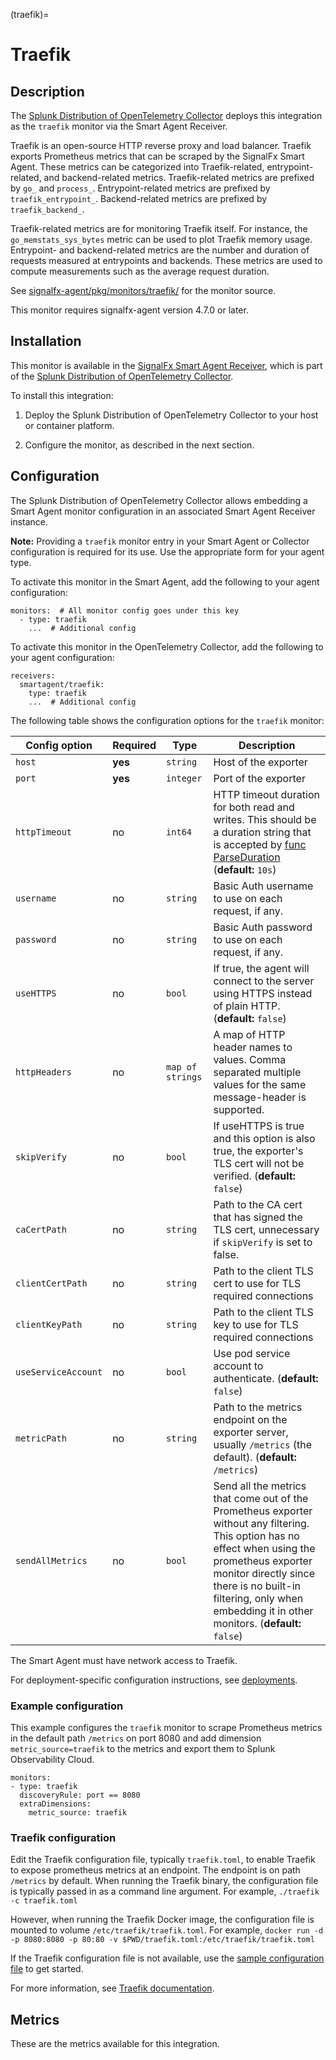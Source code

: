 (traefik)=

# Traefik

<meta name="description" content="Documentation on the traefik monitor">

## Description

The [Splunk Distribution of OpenTelemetry Collector](https://github.com/signalfx/splunk-otel-collector) deploys this integration as the `traefik` monitor via the Smart Agent Receiver.

Traefik is an open-source HTTP reverse proxy and load balancer. Traefik exports Prometheus metrics that can be scraped by the SignalFx Smart Agent. These metrics can be categorized into Traefik-related, entrypoint-related, and backend-related metrics. Traefik-related metrics are prefixed by `go_` and `process_`. Entrypoint-related metrics are prefixed by `traefik_entrypoint_`. Backend-related metrics are prefixed by `traefik_backend_`.

Traefik-related metrics are for monitoring Traefik itself. For instance, the `go_memstats_sys_bytes` metric can be used to plot Traefik memory usage. Entrypoint- and backend-related metrics are the number and duration of requests measured at entrypoints and backends. These metrics are used to compute measurements such as the average request duration.

See [signalfx-agent/pkg/monitors/traefik/](https://github.com/signalfx/signalfx-agent/tree/main/pkg/monitors/traefik) for the monitor source.

This monitor requires signalfx-agent version 4.7.0 or later. 


## Installation

This monitor is available in the [SignalFx Smart Agent Receiver](https://github.com/signalfx/splunk-otel-collector/tree/main/internal/receiver/smartagentreceiver), which is part of the [Splunk Distribution of OpenTelemetry Collector](https://github.com/signalfx/splunk-otel-collector).

To install this integration:

1. Deploy the Splunk Distribution of OpenTelemetry Collector to your host or container platform.

2. Configure the monitor, as described in the next section.


## Configuration

The Splunk Distribution of OpenTelemetry Collector allows embedding a Smart Agent monitor configuration in an associated Smart Agent Receiver instance.

**Note:** Providing a `traefik` monitor entry in your Smart Agent or Collector configuration is required for its use. Use the appropriate form for your agent type.

To activate this monitor in the Smart Agent, add the following to your agent configuration:

```
monitors:  # All monitor config goes under this key
  - type: traefik
    ...  # Additional config
```

To activate this monitor in the OpenTelemetry Collector, add the following to your agent configuration:

```
receivers:
  smartagent/traefik:
    type: traefik
    ...  # Additional config
```

The following table shows the configuration options for the `traefik` monitor:

| Config option | Required | Type | Description |
| --- | --- | --- | --- |
| `host` | **yes** | `string` | Host of the exporter |
| `port` | **yes** | `integer` | Port of the exporter |
| `httpTimeout` | no | `int64` | HTTP timeout duration for both read and writes. This should be a duration string that is accepted by [func ParseDuration](https://golang.org/pkg/time/#ParseDuration) (**default:** `10s`) |
| `username` | no | `string` | Basic Auth username to use on each request, if any. |
| `password` | no | `string` | Basic Auth password to use on each request, if any. |
| `useHTTPS` | no | `bool` | If true, the agent will connect to the server using HTTPS instead of plain HTTP. (**default:** `false`) |
| `httpHeaders` | no | `map of strings` | A map of HTTP header names to values. Comma separated multiple values for the same message-header is supported. |
| `skipVerify` | no | `bool` | If useHTTPS is true and this option is also true, the exporter's TLS cert will not be verified. (**default:** `false`) |
| `caCertPath` | no | `string` | Path to the CA cert that has signed the TLS cert, unnecessary if `skipVerify` is set to false. |
| `clientCertPath` | no | `string` | Path to the client TLS cert to use for TLS required connections |
| `clientKeyPath` | no | `string` | Path to the client TLS key to use for TLS required connections |
| `useServiceAccount` | no | `bool` | Use pod service account to authenticate. (**default:** `false`) |
| `metricPath` | no | `string` | Path to the metrics endpoint on the exporter server, usually `/metrics` (the default). (**default:** `/metrics`) |
| `sendAllMetrics` | no | `bool` | Send all the metrics that come out of the Prometheus exporter without any filtering.  This option has no effect when using the prometheus exporter monitor directly since there is no built-in filtering, only when embedding it in other monitors. (**default:** `false`) |

The Smart Agent must have network access to Traefik.

For deployment-specific configuration instructions, see [deployments](https://github.com/signalfx/signalfx-agent/tree/main/deployments).


### Example configuration

This example configures the `traefik` monitor to scrape Prometheus metrics in the default path `/metrics` on port 8080 and add dimension `metric_source=traefik` to the metrics and export them to Splunk Observability Cloud.

```
monitors:
- type: traefik
  discoveryRule: port == 8080
  extraDimensions:
    metric_source: traefik
```


### Traefik configuration

Edit the Traefik configuration file, typically `traefik.toml`, to enable Traefik to expose prometheus metrics at an
endpoint. The endpoint is on path `/metrics` by default. When running the Traefik binary, the configuration file is
typically passed in as a command line argument. For example, `./traefik -c traefik.toml`

However, when running the Traefik Docker image, the configuration file is mounted to volume `/etc/traefik/traefik.toml`. For example, `docker run -d -p 8080:8080 -p 80:80 -v $PWD/traefik.toml:/etc/traefik/traefik.toml`

If the Traefik configuration file is not available, use the [sample configuration file](https://raw.githubusercontent.com/containous/traefik/master/traefik.sample.toml) to get started.

For more information, see [Traefik documentation](https://docs.traefik.io/).


## Metrics

These are the metrics available for this integration.

<div class="metrics-table" type="traefik" include="markdown"></div>
